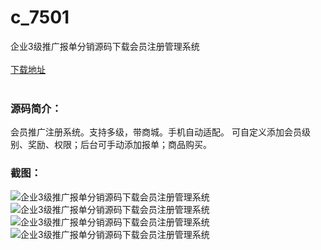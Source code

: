 # c_7501
企业3级推广报单分销源码下载会员注册管理系统
<br/></br>
[下载地址](https://www.uuid2.com/7501.html "下载地址")
<br/></br>
<h3>源码简介：</h3>
<p>会员推广注册系统。支持多级，带商城。手机自动适配。
可自定义添加会员级别、奖励、权限；后台可手动添加报单；商品购买。<p>
<h3>截图：</h3>
<img src="https://www.uuid2.com/wp-content/uploads/img/uimage/73551633756287.gif" alt="企业3级推广报单分销源码下载会员注册管理系统"><img src="https://www.uuid2.com/wp-content/uploads/img/uimage/26161633756287.gif" alt="企业3级推广报单分销源码下载会员注册管理系统"><img src="https://www.uuid2.com/wp-content/uploads/img/uimage/45461633756288.gif" alt="企业3级推广报单分销源码下载会员注册管理系统"><img src="https://www.uuid2.com/wp-content/uploads/img/uimage/45931633756288.gif" alt="企业3级推广报单分销源码下载会员注册管理系统">
